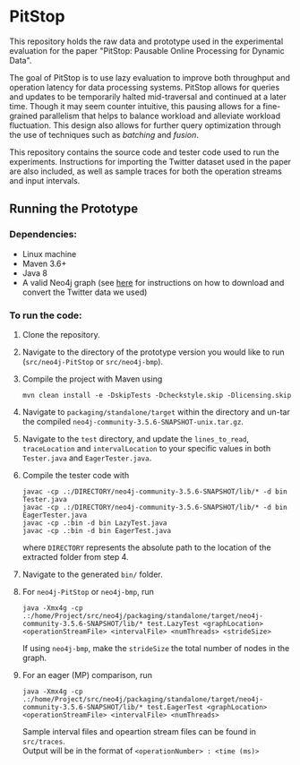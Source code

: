 # PitStop

This repository holds the raw data and prototype used in the experimental evaluation for the paper "PitStop: Pausable Online Processing for Dynamic Data".  

The goal of PitStop is to use lazy evaluation to improve both throughput and operation latency for data processing systems. PitStop allows for queries and updates to be temporarily halted mid-traversal and continued at a later time. Though it may seem counter intuitive, this pausing allows for a fine-grained parallelism that helps to balance workload and alleviate workload fluctuation. This design also allows for further query optimization through the use of techniques such as *batching* and *fusion*.

This repository contains the source code and tester code used to run the experiments. Instructions for importing the Twitter dataset used in the paper are also included, as well as sample traces for both the operation streams and input intervals.
   
## Running the Prototype

### Dependencies:

- Linux machine
- Maven 3.6+
- Java 8
- A valid Neo4j graph (see [here](https://github.com/PitStop-Github/PitStop/tree/master/src/twitter-dataset) for instructions on how to download and convert the Twitter data we used)

### To run the code:

1. Clone the repository.
2. Navigate to the directory of the prototype version you would like to run (```src/neo4j-PitStop``` or ```src/neo4j-bmp```).
3. Compile the project with Maven using 
   ```        
   mvn clean install -e -DskipTests -Dcheckstyle.skip -Dlicensing.skip
4. Navigate to ```packaging/standalone/target``` within the directory and un-tar the compiled ```neo4j-community-3.5.6-SNAPSHOT-unix.tar.gz```.
5. Navigate to the ```test``` directory, and update the ```lines_to_read```, ```traceLocation``` and ```intervalLocation``` to your specific values in both ```Tester.java``` and ```EagerTester.java```.
6. Compile the tester code with
   ```
   javac -cp .:/DIRECTORY/neo4j-community-3.5.6-SNAPSHOT/lib/* -d bin Tester.java
   javac -cp .:/DIRECTORY/neo4j-community-3.5.6-SNAPSHOT/lib/* -d bin EagerTester.java
   javac -cp .:bin -d bin LazyTest.java
   javac -cp .:bin -d bin EagerTest.java
   ```
   where ```DIRECTORY``` represents the absolute path to the location of the extracted folder from step 4.
6. Navigate to the generated ```bin/``` folder.
7. For ```neo4j-PitStop``` or  ```neo4j-bmp```, run
   ```
   java -Xmx4g -cp .:/home/Project/src/neo4j/packaging/standalone/target/neo4j-community-3.5.6-SNAPSHOT/lib/* test.LazyTest <graphLocation> <operationStreamFile> <intervalFile> <numThreads> <strideSize>
   ```
   If using ```neo4j-bmp```, make the ```strideSize``` the total number of nodes in the graph.
   
8. For an eager (MP) comparison, run
      ```
   java -Xmx4g -cp .:/home/Project/src/neo4j/packaging/standalone/target/neo4j-community-3.5.6-SNAPSHOT/lib/* test.EagerTest <graphLocation> <operationStreamFile> <intervalFile> <numThreads>
   ```
   
   
   Sample interval files and opeartion stream files can be found in ```src/traces```.  
   Output will be in the format of ```<operationNumber> : <time (ms)>```
